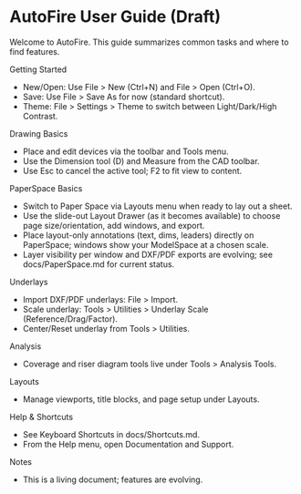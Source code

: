 # AutoFire User Guide (Draft)

Welcome to AutoFire. This guide summarizes common tasks and where to find features.

Getting Started
- New/Open: Use File > New (Ctrl+N) and File > Open (Ctrl+O).
- Save: Use File > Save As for now (standard shortcut).
- Theme: File > Settings > Theme to switch between Light/Dark/High Contrast.

Drawing Basics
- Place and edit devices via the toolbar and Tools menu.
- Use the Dimension tool (D) and Measure from the CAD toolbar.
- Use Esc to cancel the active tool; F2 to fit view to content.

PaperSpace Basics
- Switch to Paper Space via Layouts menu when ready to lay out a sheet.
- Use the slide-out Layout Drawer (as it becomes available) to choose page size/orientation, add windows, and export.
- Place layout-only annotations (text, dims, leaders) directly on PaperSpace; windows show your ModelSpace at a chosen scale.
- Layer visibility per window and DXF/PDF exports are evolving; see docs/PaperSpace.md for current status.

Underlays
- Import DXF/PDF underlays: File > Import.
- Scale underlay: Tools > Utilities > Underlay Scale (Reference/Drag/Factor).
- Center/Reset underlay from Tools > Utilities.

Analysis
- Coverage and riser diagram tools live under Tools > Analysis Tools.

Layouts
- Manage viewports, title blocks, and page setup under Layouts.

Help & Shortcuts
- See Keyboard Shortcuts in docs/Shortcuts.md.
- From the Help menu, open Documentation and Support.

Notes
- This is a living document; features are evolving.
